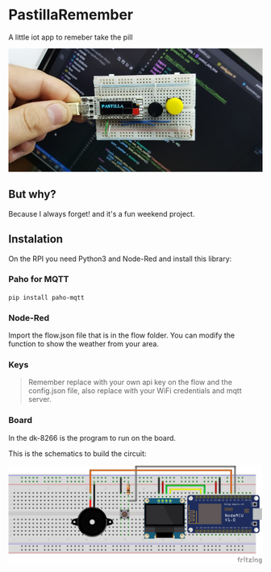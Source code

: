 # PastillaRemember

A little iot app to remeber take the pill

![7](image/20210515_220450.jpg)

## But why?

Because I always forget! and it's a fun weekend project.

## Instalation

On the RPI you need Python3 and Node-Red and install this library:

### Paho for MQTT
`pip install paho-mqtt`

### Node-Red
Import the flow.json file that is in the flow folder. You can modify the function to show the weather from your area.

### Keys

> Remember replace with your own api key on the flow and the config.json file, also replace with your WiFi credentials and mqtt server.

### Board
In the dk-8266 is the program to run on the board. 

This is the schematics to build the circuit:

![7](image/pastillaRemember.png)